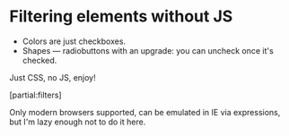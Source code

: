 # Filtering elements without JS

- Colors are just checkboxes.
- Shapes — radiobuttons with an upgrade: you can uncheck once it's checked.

Just CSS, no JS, enjoy!

[partial:filters]

Only modern browsers supported, can be emulated in IE via expressions, but I'm lazy enough not to do it here.

